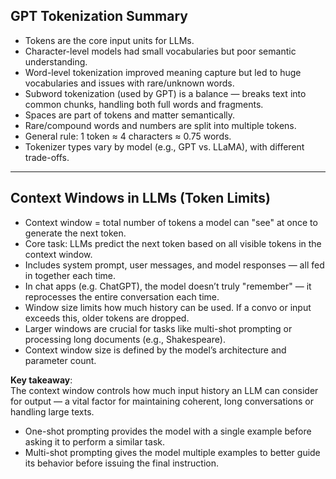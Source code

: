 ## GPT Tokenization Summary

- Tokens are the core input units for LLMs.
- Character-level models had small vocabularies but poor semantic understanding.
- Word-level tokenization improved meaning capture but led to huge vocabularies and issues with rare/unknown words.
- Subword tokenization (used by GPT) is a balance — breaks text into common chunks, handling both full words and fragments.
- Spaces are part of tokens and matter semantically.
- Rare/compound words and numbers are split into multiple tokens.
- General rule: 1 token ≈ 4 characters ≈ 0.75 words.
- Tokenizer types vary by model (e.g., GPT vs. LLaMA), with different trade-offs.

---

## Context Windows in LLMs (Token Limits)

- Context window = total number of tokens a model can "see" at once to generate the next token.
- Core task: LLMs predict the next token based on all visible tokens in the context window.
- Includes system prompt, user messages, and model responses — all fed in together each time.
- In chat apps (e.g. ChatGPT), the model doesn’t truly "remember" — it reprocesses the entire conversation each time.
- Window size limits how much history can be used. If a convo or input exceeds this, older tokens are dropped.
- Larger windows are crucial for tasks like multi-shot prompting or processing long documents (e.g., Shakespeare).
- Context window size is defined by the model’s architecture and parameter count.

**Key takeaway**:  
The context window controls how much input history an LLM can consider for output — a vital factor for maintaining coherent, long conversations or handling large texts.

- One-shot prompting provides the model with a single example before asking it to perform a similar task.
- Multi-shot prompting gives the model multiple examples to better guide its behavior before issuing the final instruction.